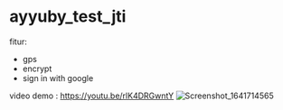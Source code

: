 # ayyuby_test_jti

fitur:
- gps
- encrypt
- sign in with google

video demo : https://youtu.be/rlK4DRGwntY
![Screenshot_1641714565](https://user-images.githubusercontent.com/18584572/148673865-ab8df79f-774d-4591-8b5f-c5e82e23bbd4.png)
